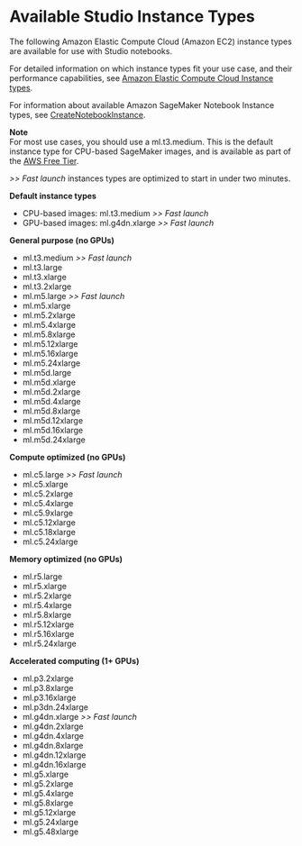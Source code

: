 # Available Studio Instance Types<a name="notebooks-available-instance-types"></a>

The following Amazon Elastic Compute Cloud \(Amazon EC2\) instance types are available for use with Studio notebooks\. 

For detailed information on which instance types fit your use case, and their performance capabilities, see [Amazon Elastic Compute Cloud Instance types](http://aws.amazon.com/ec2/instance-types/)\.

For information about available Amazon SageMaker Notebook Instance types, see [CreateNotebookInstance](https://docs.aws.amazon.com/sagemaker/latest/APIReference/API_CreateNotebookInstance.html#sagemaker-CreateNotebookInstance-request-InstanceType)\.

**Note**  
For most use cases, you should use a ml\.t3\.medium\. This is the default instance type for CPU\-based SageMaker images, and is available as part of the [AWS Free Tier](http://aws.amazon.com/free)\.

*>> Fast launch* instances types are optimized to start in under two minutes\.

**Default instance types**
+ CPU\-based images: ml\.t3\.medium *>> Fast launch*
+ GPU\-based images: ml\.g4dn\.xlarge *>> Fast launch*

**General purpose \(no GPUs\)**
+ ml\.t3\.medium *>> Fast launch*
+ ml\.t3\.large
+ ml\.t3\.xlarge
+ ml\.t3\.2xlarge
+ ml\.m5\.large *>> Fast launch*
+ ml\.m5\.xlarge
+ ml\.m5\.2xlarge
+ ml\.m5\.4xlarge
+ ml\.m5\.8xlarge
+ ml\.m5\.12xlarge
+ ml\.m5\.16xlarge
+ ml\.m5\.24xlarge
+ ml\.m5d\.large
+ ml\.m5d\.xlarge
+ ml\.m5d\.2xlarge
+ ml\.m5d\.4xlarge
+ ml\.m5d\.8xlarge
+ ml\.m5d\.12xlarge
+ ml\.m5d\.16xlarge
+ ml\.m5d\.24xlarge

**Compute optimized \(no GPUs\)**
+ ml\.c5\.large *>> Fast launch*
+ ml\.c5\.xlarge
+ ml\.c5\.2xlarge
+ ml\.c5\.4xlarge
+ ml\.c5\.9xlarge
+ ml\.c5\.12xlarge
+ ml\.c5\.18xlarge
+ ml\.c5\.24xlarge

**Memory optimized \(no GPUs\)**
+ ml\.r5\.large
+ ml\.r5\.xlarge
+ ml\.r5\.2xlarge
+ ml\.r5\.4xlarge
+ ml\.r5\.8xlarge
+ ml\.r5\.12xlarge
+ ml\.r5\.16xlarge
+ ml\.r5\.24xlarge

**Accelerated computing \(1\+ GPUs\)**
+ ml\.p3\.2xlarge
+ ml\.p3\.8xlarge
+ ml\.p3\.16xlarge
+ ml\.p3dn\.24xlarge
+ ml\.g4dn\.xlarge *>> Fast launch*
+ ml\.g4dn\.2xlarge
+ ml\.g4dn\.4xlarge
+ ml\.g4dn\.8xlarge
+ ml\.g4dn\.12xlarge
+ ml\.g4dn\.16xlarge
+ ml\.g5\.xlarge
+ ml\.g5\.2xlarge
+ ml\.g5\.4xlarge
+ ml\.g5\.8xlarge
+ ml\.g5\.12xlarge
+ ml\.g5\.24xlarge
+ ml\.g5\.48xlarge